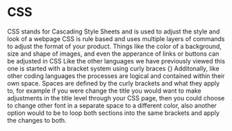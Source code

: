 # CSS
CSS stands for Cascading Style Sheets and is used to adjust the style and look of a webpage
CSS is rule based and uses multiple layers of commands to adjust the format of your product. Things like the color of a background, size and shape of images, and even the apperance of links or buttons can be adjusted in CSS
Like the other languages we have previously viewed this one is started with a bracket system using curly braces {} 
Additonally, like other coding languages the processes are logical and contained within their own space. Spaces are defined by the curly brackets and what they apply to, for example if you were change the title you would want to make adjustments in the title level through your CSS page, then you could choose to change other font in a separate space to a different color, also another option would to be to loop both sections into the same brackets and apply the changes to both.